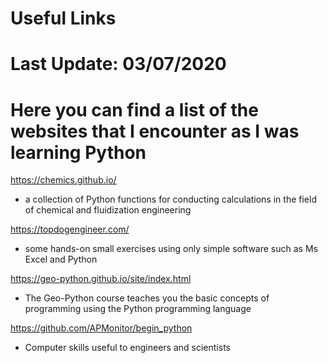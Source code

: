 # Useful Links      

# Last Update: 03/07/2020


# Here you can find a list of the websites that I encounter as I was learning Python  



https://chemics.github.io/                     
- a collection of Python functions for conducting calculations in the field of chemical and fluidization engineering


https://topdogengineer.com/                    
- some hands-on small exercises using only simple software such as Ms Excel and Python


https://geo-python.github.io/site/index.html   
- The Geo-Python course teaches you the basic concepts of programming using the Python programming language


https://github.com/APMonitor/begin_python
- Computer skills useful to engineers and scientists

